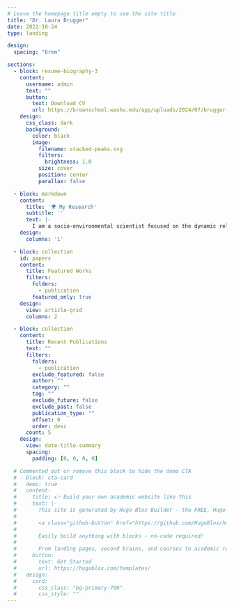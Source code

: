 ```yaml
---
# Leave the homepage title empty to use the site title
title: "Dr. Laura Brugger"
date: 2022-10-24
type: landing

design:
  spacing: "6rem"

sections:
  - block: resume-biography-3
    content:
      username: admin
      text: ""
      button:
        text: Download CV
        url: https://brownschool.washu.edu/app/uploads/2024/07/brugger-cv-202507.pdf
    design:
      css_class: dark
      background:
        color: black
        image:
          filename: stacked-peaks.svg
          filters:
            brightness: 1.0
          size: cover
          position: center
          parallax: false

  - block: markdown
    content:
      title: '🌍 My Research'
      subtitle: ''
      text: |-
        I am a socio-environmental scientist focused on the dynamic relationship between people and the planet. My work examines how human well-being and environmental health can be mutually reinforcing, especially in the face of climate change. I use rigorous, actionable research to develop equitable, science-based strategies that help both communities and ecosystems thrive.
    design:
      columns: '1'

  - block: collection
    id: papers
    content:
      title: Featured Works
      filters:
        folders:
          - publication
        featured_only: true
    design:
      view: article-grid
      columns: 2

  - block: collection
    content:
      title: Recent Publications
      text: ""
      filters:
        folders:
          - publication
        exclude_featured: false
        author: ""
        category: ""
        tag: ""
        exclude_future: false
        exclude_past: false
        publication_type: ""
        offset: 0
        order: desc
      count: 5
    design:
      view: date-title-summary
      spacing:
        padding: [0, 0, 0, 0]

  # Commented out or remove this block to hide the demo CTA
  # - block: cta-card
  #   demo: true
  #   content:
  #     title: 👉 Build your own academic website like this
  #     text: |-
  #       This site is generated by Hugo Blox Builder - the FREE, Hugo-based open source website builder trusted by 250,000+ academics like you.
  #
  #       <a class="github-button" href="https://github.com/HugoBlox/hugo-blox-builder" data-color-scheme="no-preference: light; light: light; dark: dark;" data-icon="octicon-star" data-size="large" data-show-count="true" aria-label="Star HugoBlox/hugo-blox-builder on GitHub">Star</a>
  #
  #       Easily build anything with blocks - no-code required!
  #       
  #       From landing pages, second brains, and courses to academic resumés, conferences, and tech blogs.
  #     button:
  #       text: Get Started
  #       url: https://hugoblox.com/templates/
  #   design:
  #     card:
  #       css_class: "bg-primary-700"
  #       css_style: ""
---
```

